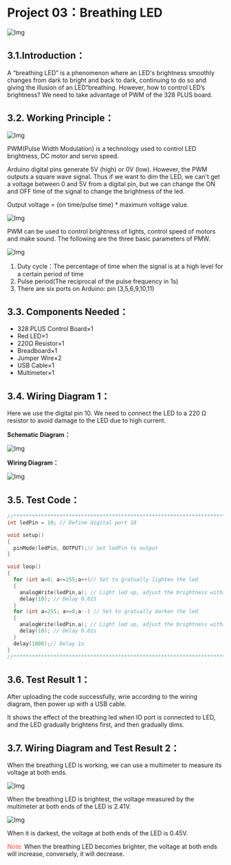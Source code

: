 # Project 03：Breathing LED

![Img](/media/img-20230213173746.png)

## 3.1.Introduction：
A “breathing LED” is a phenomenon where an LED's brightness smoothly changes from dark to bright and back to dark, continuing to do so and giving the illusion of an LED“breathing. However, how to control LED’s brightness? We need to take advantage of PWM of the 328 PLUS board.

## 3.2. Working Principle： 
                                                                 
![Img](/media/img-20230213173933.png)

PWM(Pulse Width Modulation) is a technology used to control LED brightness, DC motor and servo speed. 

Arduino digital pins generate 5V (high) or 0V (low). However, the PWM outputs a square wave signal. Thus if we want to dim the LED, we can't get a voltage between 0 and 5V from a digital pin, but we can change the ON and OFF time of the signal to change the brightness of the led. 

Output voltage = (on time/pulse time) * maximum voltage value.

![Img](/media/img-20230213173952.png)

PWM can be used to control brightness of lights, control speed of motors and make sound. The following are the three basic parameters of PMW.

![Img](/media/img-20230222152003.jpg)

1. Duty cycle：The percentage of time when the signal is at a high level for a certain period of time
2. Pulse period(The reciprocal of the pulse frequency in 1s)
3. There are six ports on Arduino: pin (3,5,6,9,10,11)

## 3.3. Components Needed：                                                                   
- 328 PLUS Control Board×1 
- Red LED×1
- 220Ω Resistor×1
- Breadboard×1
- Jumper Wire×2
- USB Cable×1
- Multimeter×1


## 3.4. Wiring Diagram 1：                                                                     
Here we use the digital pin 10. We need to connect the LED to a 220 Ω resistor to avoid damage to the LED due to high current.

**Schematic Diagram：**

![Img](/media/img-20230216140946.png)

**Wiring Diagram：**

![Img](/media/img-20230214112139.png)


## 3.5. Test Code：

```c
//**********************************************************************
int ledPin = 10; // Define digital port 10

void setup()
{
  pinMode(ledPin, OUTPUT);// Set ledPin to output
}

void loop()
{
  for (int a=0; a<=255;a++)// Set to gratually lighten the led
  {
    analogWrite(ledPin,a); // Light led up, adjust the brightness within the range of 0-255, led is the brightest at 255
    delay(10); // Delay 0.01S
  }
  for (int a=255; a>=0;a--) // Set to gratually darken the led
  {
    analogWrite(ledPin,a); // Light led up, adjust the brightness within the range of 0-255, led is the brightest at 255
    delay(10); // Delay 0.01s
  }
  delay(1000);// Delay 1s
}
//**********************************************************************

```
## 3.6. Test Result 1：                                                                   
After uploading the code successfully, wrie according to the wiring diagram, then power up with a USB cable. 

It shows the effect of the breathing led when IO port is connected to LED, and the LED gradually brightens first, and then gradually dims.

## 3.7. Wiring Diagram and Test Result 2：
When the breathing LED is working, we can use a multimeter to measure its voltage at both ends.

![Img](/media/img-20230322114556.png)

When the breathing LED is brightest, the voltage measured by the multimeter at both ends of the LED is 2.41V.

![Img](/media/img-20230322114608.png)

When it is darkest, the voltage at both ends of the LED is 0.45V.

<span style="color: rgb(255, 76, 65);">Note:</span> When the breathing LED becomes brighter, the voltage at both ends will increase, conversely, it will decrease.
